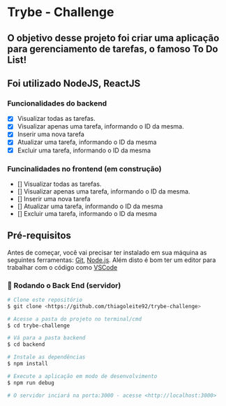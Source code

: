 # Trybe - Challenge

## O objetivo desse projeto foi criar uma aplicação para gerenciamento de tarefas, o famoso To Do List! 

## Foi utilizado NodeJS, ReactJS

### Funcionalidades do backend

- [x] Visualizar todas as tarefas.
- [x] Visualizar apenas uma tarefa, informando o ID da mesma.
- [x] Inserir uma nova tarefa
- [x] Atualizar uma tarefa, informando o ID da mesma
- [x] Excluir uma tarefa, informando o ID da mesma

### Funcinalidades no frontend (em construção)

- [] Visualizar todas as tarefas.
- [] Visualizar apenas uma tarefa, informando o ID da mesma.
- [] Inserir uma nova tarefa
- [] Atualizar uma tarefa, informando o ID da mesma
- [] Excluir uma tarefa, informando o ID da mesma

## Pré-requisitos
Antes de começar, você vai precisar ter instalado em sua máquina as seguintes ferramentas:
[Git](https://git-scm.com), [Node.js](https://nodejs.org/en/). 
Além disto é bom ter um editor para trabalhar com o código como [VSCode](https://code.visualstudio.com/)

### 🎲 Rodando o Back End (servidor)

```bash
# Clone este repositório
$ git clone <https://github.com/thiagoleite92/trybe-challenge>

# Acesse a pasta do projeto no terminal/cmd
$ cd trybe-challenge

# Vá para a pasta backend
$ cd backend

# Instale as dependências
$ npm install

# Execute a aplicação em modo de desenvolvimento
$ npm run debug

# O servidor inciará na porta:3000 - acesse <http://localhost:3000>
```
